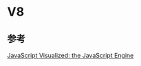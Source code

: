 # V8

## 参考

[JavaScript Visualized: the JavaScript Engine](https://dev.to/lydiahallie/javascript-visualized-the-javascript-engine-4cdf)